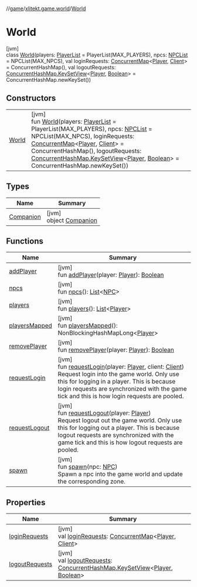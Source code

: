 //[game](../../../index.md)/[xlitekt.game.world](../index.md)/[World](index.md)

# World

[jvm]\
class [World](index.md)(players: [PlayerList](../../xlitekt.game.actor/index.md#1509214331%2FClasslikes%2F440369633) = PlayerList(MAX_PLAYERS), npcs: [NPCList](../../xlitekt.game.actor/index.md#282877961%2FClasslikes%2F440369633) = NPCList(MAX_NPCS), val loginRequests: [ConcurrentMap](https://docs.oracle.com/javase/8/docs/api/java/util/concurrent/ConcurrentMap.html)&lt;[Player](../../xlitekt.game.actor.player/-player/index.md), [Client](../../xlitekt.game.actor.player/-client/index.md)&gt; = ConcurrentHashMap(), val logoutRequests: [ConcurrentHashMap.KeySetView](https://docs.oracle.com/javase/8/docs/api/java/util/concurrent/ConcurrentHashMap.KeySetView.html)&lt;[Player](../../xlitekt.game.actor.player/-player/index.md), [Boolean](https://kotlinlang.org/api/latest/jvm/stdlib/kotlin/-boolean/index.html)&gt; = ConcurrentHashMap.newKeySet())

## Constructors

| | |
|---|---|
| [World](-world.md) | [jvm]<br>fun [World](-world.md)(players: [PlayerList](../../xlitekt.game.actor/index.md#1509214331%2FClasslikes%2F440369633) = PlayerList(MAX_PLAYERS), npcs: [NPCList](../../xlitekt.game.actor/index.md#282877961%2FClasslikes%2F440369633) = NPCList(MAX_NPCS), loginRequests: [ConcurrentMap](https://docs.oracle.com/javase/8/docs/api/java/util/concurrent/ConcurrentMap.html)&lt;[Player](../../xlitekt.game.actor.player/-player/index.md), [Client](../../xlitekt.game.actor.player/-client/index.md)&gt; = ConcurrentHashMap(), logoutRequests: [ConcurrentHashMap.KeySetView](https://docs.oracle.com/javase/8/docs/api/java/util/concurrent/ConcurrentHashMap.KeySetView.html)&lt;[Player](../../xlitekt.game.actor.player/-player/index.md), [Boolean](https://kotlinlang.org/api/latest/jvm/stdlib/kotlin/-boolean/index.html)&gt; = ConcurrentHashMap.newKeySet()) |

## Types

| Name | Summary |
|---|---|
| [Companion](-companion/index.md) | [jvm]<br>object [Companion](-companion/index.md) |

## Functions

| Name | Summary |
|---|---|
| [addPlayer](add-player.md) | [jvm]<br>fun [addPlayer](add-player.md)(player: [Player](../../xlitekt.game.actor.player/-player/index.md)): [Boolean](https://kotlinlang.org/api/latest/jvm/stdlib/kotlin/-boolean/index.html) |
| [npcs](npcs.md) | [jvm]<br>fun [npcs](npcs.md)(): [List](https://kotlinlang.org/api/latest/jvm/stdlib/kotlin.collections/-list/index.html)&lt;[NPC](../../xlitekt.game.actor.npc/-n-p-c/index.md)&gt; |
| [players](players.md) | [jvm]<br>fun [players](players.md)(): [List](https://kotlinlang.org/api/latest/jvm/stdlib/kotlin.collections/-list/index.html)&lt;[Player](../../xlitekt.game.actor.player/-player/index.md)&gt; |
| [playersMapped](players-mapped.md) | [jvm]<br>fun [playersMapped](players-mapped.md)(): NonBlockingHashMapLong&lt;[Player](../../xlitekt.game.actor.player/-player/index.md)&gt; |
| [removePlayer](remove-player.md) | [jvm]<br>fun [removePlayer](remove-player.md)(player: [Player](../../xlitekt.game.actor.player/-player/index.md)): [Boolean](https://kotlinlang.org/api/latest/jvm/stdlib/kotlin/-boolean/index.html) |
| [requestLogin](request-login.md) | [jvm]<br>fun [requestLogin](request-login.md)(player: [Player](../../xlitekt.game.actor.player/-player/index.md), client: [Client](../../xlitekt.game.actor.player/-client/index.md))<br>Request login into the game world. Only use this for logging in a player. This is because login requests are synchronized with the game tick and this is how login requests are pooled. |
| [requestLogout](request-logout.md) | [jvm]<br>fun [requestLogout](request-logout.md)(player: [Player](../../xlitekt.game.actor.player/-player/index.md))<br>Request logout out the game world. Only use this for logging out a player. This is because logout requests are synchronized with the game tick and this is how logout requests are pooled. |
| [spawn](spawn.md) | [jvm]<br>fun [spawn](spawn.md)(npc: [NPC](../../xlitekt.game.actor.npc/-n-p-c/index.md))<br>Spawn a npc into the game world and update the corresponding zone. |

## Properties

| Name | Summary |
|---|---|
| [loginRequests](login-requests.md) | [jvm]<br>val [loginRequests](login-requests.md): [ConcurrentMap](https://docs.oracle.com/javase/8/docs/api/java/util/concurrent/ConcurrentMap.html)&lt;[Player](../../xlitekt.game.actor.player/-player/index.md), [Client](../../xlitekt.game.actor.player/-client/index.md)&gt; |
| [logoutRequests](logout-requests.md) | [jvm]<br>val [logoutRequests](logout-requests.md): [ConcurrentHashMap.KeySetView](https://docs.oracle.com/javase/8/docs/api/java/util/concurrent/ConcurrentHashMap.KeySetView.html)&lt;[Player](../../xlitekt.game.actor.player/-player/index.md), [Boolean](https://kotlinlang.org/api/latest/jvm/stdlib/kotlin/-boolean/index.html)&gt; |

